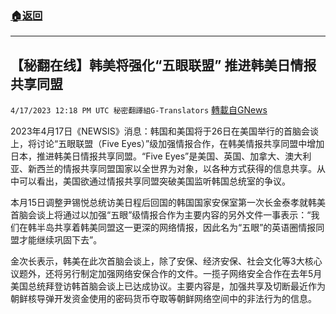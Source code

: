 ###  [:house:返回](README.md)
---


## 【秘翻在线】韩美将强化“五眼联盟” 推进韩美日情报共享同盟
`4/17/2023 12:18 PM UTC 秘密翻譯組G-Translators` [轉載自GNews](https://gnews.org/articles/1203395)

2023年4月17日《NEWSIS》消息：韩国和美国将于26日在美国举行的首脑会谈上，将讨论“五眼联盟（Five Eyes）”级加强情报合作，在韩美情报共享同盟中增加日本，推进韩美日情报共享同盟。“Five Eyes”是美国、英国、加拿大、澳大利亚、新西兰的情报共享同盟国家以全世界为对象，以各种方式获得的信息共享。从中可以看出，美国欲通过情报共享同盟突破美国监听韩国总统室的争议。

本月15日调整尹锡悦总统访美日程后回国的韩国国家安保室第一次长金泰孝就韩美首脑会谈上将通过以加强“五眼”级情报合作为主要内容的另外文件一事表示：“我们在韩半岛共享着韩美同盟这一更深的网络情报，因此名为“五眼”的英语圈情报同盟才能继续巩固下去”。

金次长表示，韩美在此次首脑会谈上，除了安保、经济安保、社会文化等3大核心议题外，还将另行制定加强网络安保合作的文件。一揽子网络安全合作在去年5月美国总统拜登访韩首脑会谈上已达成协议。主要内容是，加强共享及切断最近作为朝鲜核导弹开发资金使用的密码货币夺取等朝鲜网络空间中的非法行为的信息。
